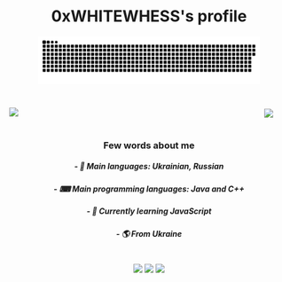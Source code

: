<h1 align="center">0xWHITEWHESS's profile</h1>
<p align="center">
<img width="400" src="github-snake.svg" alt="snake"/>
</p>

<h1 align="center"> </h1>

<a href="https://github.com/WhiteWhess">
  <img align="left" width="460" src="https://github-readme-stats.vercel.app/api?username=WhiteWhess&show_icons=true&theme=apprentice" />
</a>

<a href="https://github.com/WhiteWhess">
  <img align="center" width="330" src="https://github-readme-stats.vercel.app/api/top-langs/?username=WhiteWhess&theme=apprentice" />
</a>

<h1 align="center"> </h1>

<h3 align="center"> Few words about me </h3>
<h5 align="center"> - 💬 Main languages: Ukrainian, Russian </h5>
<h5 align="center"> - ⌨ Main programming languages: Java and C++ </h5>
<h5 align="center"> - 🌱 Currently learning JavaScript </h5>
<h5 align="center"> - 🌎 From Ukraine </h5>

<h1 align="center"> </h1>

<p align="center">
 <a href="https://www.youtube.com/channel/UCCjFnX25841SiCLXMmR079g"><img src="https://img.shields.io/badge/-YouTube-red?style=flat&logo=YouTube&logoColor=white"/></a>
 <a href="https://tlgg.ru/whitewhess"><img src="https://img.shields.io/badge/-Telegram-blue?style=flat&logo=Telegram&logoColor=white" /></a>
 <a href="https://pastebin.com/raw/aXquGKJ0"><img src="https://img.shields.io/badge/-Discord-lightgrey?style=flat&logo=Discord&logoColor=white" /></a>
 <br>
</p>


